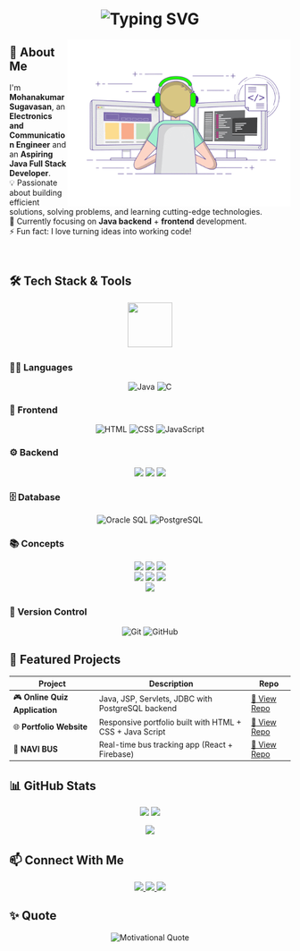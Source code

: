 <!-- Intro Banner -->
<h1 align="center">
  <img src="https://readme-typing-svg.herokuapp.com?font=Fira+Code&size=28&duration=3000&pause=1000&color=8A2BE2&center=true&vCenter=true&width=800&lines=Hi%2C+I'm+Mohanakumar+Sugavasan+👋;Aspiring+Software+Engineer;Java+Full+Stack+Developer;Electronics+%26+Communication+Engineer" alt="Typing SVG" />
</h1>

<!-- Intro + GIF -->
<p align="center">
  <img align="right" alt="Coding" width="400" src="https://raw.githubusercontent.com/mikonoid/mikonoid/main/images/gifs/coder3.gif"/>
</p>

## 🚀 About Me  
I'm **Mohanakumar Sugavasan**, an **Electronics and Communication Engineer** and an **Aspiring Java Full Stack Developer**.  
💡 Passionate about building efficient solutions, solving problems, and learning cutting-edge technologies.  
🌱 Currently focusing on **Java backend** + **frontend** development.  
⚡ Fun fact: I love turning ideas into working code!  

<br clear="right"/>

## 🛠️ Tech Stack & Tools  

<p align="center">
  <img src="https://media.giphy.com/media/Sr8xDpMwVKOHUWDVRD/giphy.gif" width="80" height="80" />
</p>

### 🧑‍💻 Languages  
<p align="center">
  <img src="https://skillicons.dev/icons?i=java" height="50" alt="Java" />
  <img src="https://skillicons.dev/icons?i=c" height="50" alt="C" />
</p>

### 🎨 Frontend  
<p align="center">
  <img src="https://skillicons.dev/icons?i=html" height="50" alt="HTML" />
  <img src="https://skillicons.dev/icons?i=css" height="50" alt="CSS" />
  <img src="https://skillicons.dev/icons?i=javascript" height="50" alt="JavaScript" />
</p>

### ⚙️ Backend  
<p align="center">
  <img src="https://img.shields.io/badge/Servlets-FF6F00?style=for-the-badge&logo=oracle&logoColor=white" />
  <img src="https://img.shields.io/badge/JDBC-007396?style=for-the-badge&logo=java&logoColor=white" />
  <img src="https://img.shields.io/badge/JSP-323330?style=for-the-badge&logo=java&logoColor=white" />
</p>

### 🗄️ Database  
<p align="center">
  <img src="https://cdn.jsdelivr.net/gh/devicons/devicon/icons/oracle/oracle-original.svg" height="50" alt="Oracle SQL" />
  <img src="https://skillicons.dev/icons?i=postgres" height="50" alt="PostgreSQL" />
</p>

### 📚 Concepts  
<p align="center">
  <img src="https://img.shields.io/badge/Collections-ffcc00?style=for-the-badge&logo=java&logoColor=black" />
  <img src="https://img.shields.io/badge/OOPs-007396?style=for-the-badge&logo=java&logoColor=white" />
  <img src="https://img.shields.io/badge/DSA-0081CB?style=for-the-badge&logo=codeforces&logoColor=white" /><br>
  <img src="https://img.shields.io/badge/Java%208-FF5722?style=for-the-badge&logo=java&logoColor=white" />
  <img src="https://img.shields.io/badge/Stream%20API-009688?style=for-the-badge&logo=java&logoColor=white" />
  <img src="https://img.shields.io/badge/Threading-3F51B5?style=for-the-badge&logo=java&logoColor=white" /><br>
  <img src="https://img.shields.io/badge/Exception%20Handling-9C27B0?style=for-the-badge&logo=java&logoColor=white" />
</p>

### 🔧 Version Control  
<p align="center">
  <img src="https://skillicons.dev/icons?i=git" height="50" alt="Git" />
  <img src="https://skillicons.dev/icons?i=github" height="50" alt="GitHub" />
</p>

## 📂 Featured Projects  

<div align="center">

| Project | Description | Repo |
|---------|-------------|------|
| 🎮 **Online Quiz Application** | Java, JSP, Servlets, JDBC with PostgreSQL backend | [🔗 View Repo](https://github.com/sgMohan18/Online-Quiz) |
| 🌐 **Portfolio Website** | Responsive portfolio built with HTML + CSS + Java Script  | [🔗 View Repo](https://github.com/sgMohan18/Portfolio) |
| 🚌 **NAVI BUS** | Real-time bus tracking app (React + Firebase) | [🔗 View Repo](https://github.com/sgMohan18/NAVIBUS) |

</div>

## 📊 GitHub Stats  

<p align="center">
  <img src="https://github-readme-stats.vercel.app/api?username=sgMohan18&show_icons=true&theme=tokyonight" height="170" />
  <img src="https://github-readme-streak-stats.herokuapp.com/?user=sgMohan18&theme=tokyonight" height="170" />
</p>

<p align="center">
  <img src="https://github-readme-stats.vercel.app/api/top-langs/?username=sgMohan18&layout=compact&theme=tokyonight&hide=typescript" height="170"/>
</p>


## 📫 Connect With Me  

<p align="center">
  <a href="mailto:mohanakumarsugavasan@gmail.com">
    <img src="https://img.shields.io/badge/Email-D14836?style=for-the-badge&logo=gmail&logoColor=white" />
  </a>
  <a href="https://www.linkedin.com/in/mohanakumar-sugavasan" target="_blank">
    <img src="https://img.shields.io/badge/LinkedIn-0A66C2?style=for-the-badge&logo=linkedin&logoColor=white" />
  </a>
  <a href="https://github.com/sgMohan18" target="_blank">
    <img src="https://img.shields.io/badge/GitHub-171515?style=for-the-badge&logo=github&logoColor=white" />
  </a>
</p>

## ✨ Quote  

<p align="center">
  <img src="https://readme-typing-svg.herokuapp.com?font=Fira+Code&size=22&duration=3000&pause=1000&color=8A2BE2&center=true&vCenter=true&width=700&lines=Keep+Building.+Keep+Learning+🚀" alt="Motivational Quote" />
</p>
